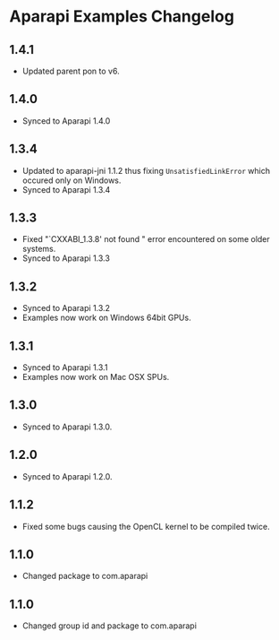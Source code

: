 # Aparapi Examples Changelog

## 1.4.1

* Updated parent pon to v6.

## 1.4.0

* Synced to Aparapi 1.4.0

## 1.3.4

* Updated to aparapi-jni 1.1.2 thus fixing `UnsatisfiedLinkError` which occured only on Windows.
* Synced to Aparapi 1.3.4

## 1.3.3

* Fixed "`CXXABI_1.3.8' not found " error encountered on some older systems.
* Synced to Aparapi 1.3.3

## 1.3.2

* Synced to Aparapi 1.3.2
* Examples now work on Windows 64bit GPUs.

## 1.3.1

* Synced to Aparapi 1.3.1
* Examples now work on Mac OSX SPUs.

## 1.3.0

* Synced to Aparapi 1.3.0.

## 1.2.0

* Synced to Aparapi 1.2.0.

## 1.1.2

* Fixed some bugs causing the OpenCL kernel to be compiled twice.

## 1.1.0

* Changed package to com.aparapi

## 1.1.0

* Changed group id and package to com.aparapi